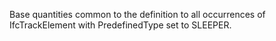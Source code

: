 Base quantities common to the definition to all occurrences of IfcTrackElement with PredefinedType set to SLEEPER.

<!-- end of short definition -->

